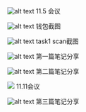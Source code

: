 ![alt text](3c466a3ce71fab4ad9db998aa4b1bd7.jpg)
11.5 会议

![alt text](image.png)
钱包截图

![alt text](image.png)
task1 scan截图

![alt text](image.png)
第一篇笔记分享

![alt text](image.png)
第二篇笔记分享

![](4d3d657e522ba9661a03afff9ecba50.png)
11.11会议

![alt text](image.png)
第三篇笔记分享